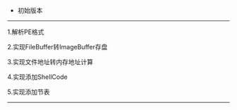* 初始版本

**********************************

1.解析PE格式

2.实现FileBuffer转ImageBuffer存盘

3.实现文件地址转内存地址计算

4.实现添加ShellCode

5.实现添加节表

**************************************
